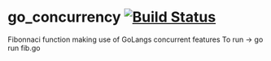 # go_concurrency  [![Build Status](https://travis-ci.org/TheRealJd3/go_concurrency.svg?branch=master)](https://travis-ci.org/TheRealJd3/go_concurrency)
Fibonnaci function making use of GoLangs concurrent features
To run -> go run fib.go
